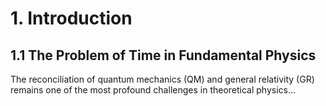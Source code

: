 # 1. Introduction
## **1.1 The Problem of Time in Fundamental Physics**
The reconciliation of quantum mechanics (QM) and general relativity (GR) remains one of the most profound challenges in theoretical physics...
